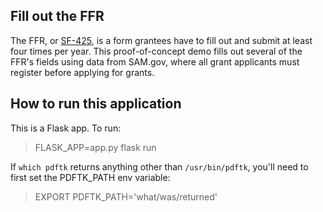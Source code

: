 ## Fill out the FFR
The FFR, or [SF-425](https://www.gsa.gov/forms-library/federal-financial-report), is a form grantees have to fill out and submit at least four times per year. This proof-of-concept demo fills out several of the FFR's fields using data from SAM.gov, where all grant applicants must register before applying for grants.

## How to run this application
This is a Flask app. To run:

> FLASK_APP=app.py flask run

If `which pdftk` returns anything other than `/usr/bin/pdftk`, you'll need to first set the PDFTK_PATH env variable:

> EXPORT PDFTK_PATH='what/was/returned'
